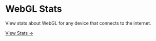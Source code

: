 # WebGL Stats

View stats about WebGL for any device that connects to the internet.

[View Stats &rarr;](https://webgl.monogram.dev)